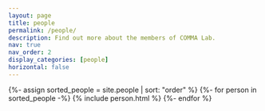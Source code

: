 ```yaml
---
layout: page
title: people
permalink: /people/
description: Find out more about the members of COMMA Lab.
nav: true
nav_order: 2
display_categories: [people]
horizontal: false
---
```


<!-- pages/projects.md -->
<div class="projects">

<!-- Display projects without categories -->
  <!-- Generate cards for each project -->
  <div class="grid">
    {%- assign sorted_people = site.people | sort: "order" %}
    {%- for person in sorted_people -%}
      {% include person.html %}
    {%- endfor %}
  </div>
</div>
